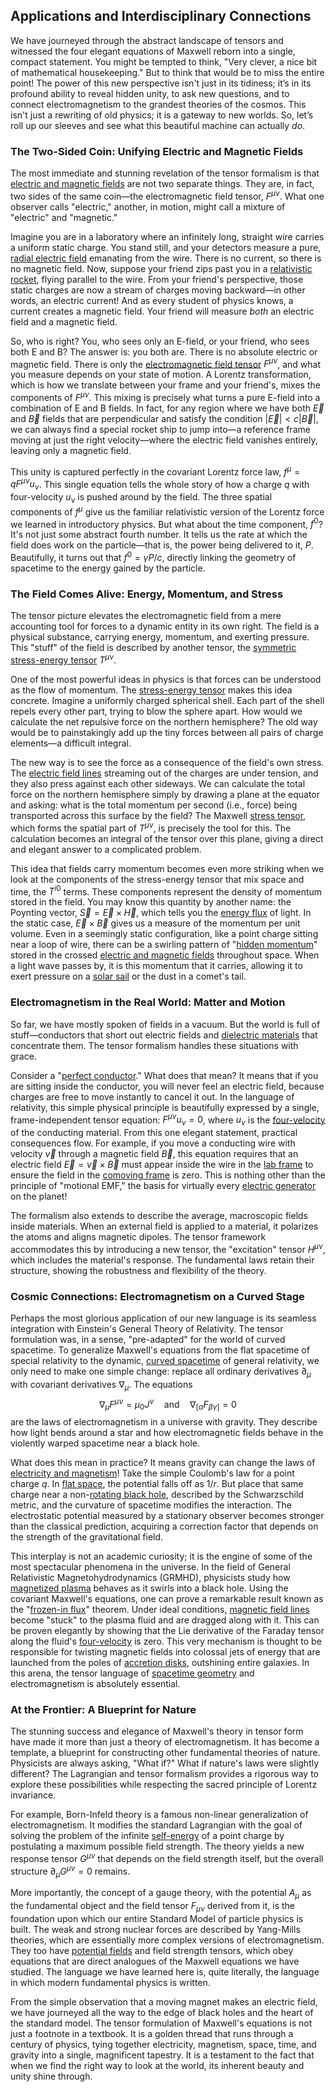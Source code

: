 ## Applications and Interdisciplinary Connections

We have journeyed through the abstract landscape of tensors and witnessed the four elegant equations of Maxwell reborn into a single, compact statement. You might be tempted to think, "Very clever, a nice bit of mathematical housekeeping." But to think that would be to miss the entire point! The power of this new perspective isn't just in its tidiness; it’s in its profound ability to reveal hidden unity, to ask new questions, and to connect electromagnetism to the grandest theories of the cosmos. This isn't just a rewriting of old physics; it is a gateway to new worlds. So, let’s roll up our sleeves and see what this beautiful machine can actually *do*.

### The Two-Sided Coin: Unifying Electric and Magnetic Fields

The most immediate and stunning revelation of the tensor formalism is that [electric and magnetic fields](@article_id:260853) are not two separate things. They are, in fact, two sides of the same coin—the electromagnetic field tensor, $F^{\mu\nu}$. What one observer calls "electric," another, in motion, might call a mixture of "electric" and "magnetic."

Imagine you are in a laboratory where an infinitely long, straight wire carries a uniform static charge. You stand still, and your detectors measure a pure, [radial electric field](@article_id:194206) emanating from the wire. There is no current, so there is no magnetic field. Now, suppose your friend zips past you in a [relativistic rocket](@article_id:271979), flying parallel to the wire. From your friend's perspective, those static charges are now a stream of charges moving backward—in other words, an electric current! And as every student of physics knows, a current creates a magnetic field. Your friend will measure *both* an electric field and a magnetic field.

So, who is right? You, who sees only an E-field, or your friend, who sees both E and B? The answer is: you both are. There is no absolute electric or magnetic field. There is only the [electromagnetic field tensor](@article_id:160639) $F^{\mu\nu}$, and what you measure depends on your state of motion. A Lorentz transformation, which is how we translate between your frame and your friend's, mixes the components of $F^{\mu\nu}$. This mixing is precisely what turns a pure E-field into a combination of E and B fields. In fact, for any region where we have both $\vec{E}$ and $\vec{B}$ fields that are perpendicular and satisfy the condition $|\vec{E}| \lt c|\vec{B}|$, we can always find a special rocket ship to jump into—a reference frame moving at just the right velocity—where the electric field vanishes entirely, leaving only a magnetic field.

This unity is captured perfectly in the covariant Lorentz force law, $f^\mu = q F^{\mu\nu} u_\nu$. This single equation tells the whole story of how a charge $q$ with four-velocity $u_\nu$ is pushed around by the field. The three spatial components of $f^\mu$ give us the familiar relativistic version of the Lorentz force we learned in introductory physics. But what about the time component, $f^0$? It's not just some abstract fourth number. It tells us the rate at which the field does work on the particle—that is, the power being delivered to it, $P$. Beautifully, it turns out that $f^0 = \gamma P/c$, directly linking the geometry of spacetime to the energy gained by the particle.

### The Field Comes Alive: Energy, Momentum, and Stress

The tensor picture elevates the electromagnetic field from a mere accounting tool for forces to a dynamic entity in its own right. The field is a physical substance, carrying energy, momentum, and exerting pressure. This "stuff" of the field is described by another tensor, the [symmetric stress-energy tensor](@article_id:200693) $T^{\mu\nu}$.

One of the most powerful ideas in physics is that forces can be understood as the flow of momentum. The [stress-energy tensor](@article_id:146050) makes this idea concrete. Imagine a uniformly charged spherical shell. Each part of the shell repels every other part, trying to blow the sphere apart. How would we calculate the net repulsive force on the northern hemisphere? The old way would be to painstakingly add up the tiny forces between all pairs of charge elements—a difficult integral.

The new way is to see the force as a consequence of the field's own stress. The [electric field lines](@article_id:276515) streaming out of the charges are under tension, and they also press against each other sideways. We can calculate the total force on the northern hemisphere simply by drawing a plane at the equator and asking: what is the total momentum per second (i.e., force) being transported across this surface by the field? The Maxwell [stress tensor](@article_id:148479), which forms the spatial part of $T^{\mu\nu}$, is precisely the tool for this. The calculation becomes an integral of the tensor over this plane, giving a direct and elegant answer to a complicated problem.

This idea that fields carry momentum becomes even more striking when we look at the components of the stress-energy tensor that mix space and time, the $T^{i0}$ terms. These components represent the density of momentum stored in the field. You may know this quantity by another name: the Poynting vector, $\vec{S} = \vec{E} \times \vec{H}$, which tells you the [energy flux](@article_id:265562) of light. In the static case, $\vec{E} \times \vec{B}$ gives us a measure of the momentum per unit volume. Even in a seemingly static configuration, like a point charge sitting near a loop of wire, there can be a swirling pattern of "[hidden momentum](@article_id:266081)" stored in the crossed [electric and magnetic fields](@article_id:260853) throughout space. When a light wave passes by, it is this momentum that it carries, allowing it to exert pressure on a [solar sail](@article_id:267869) or the dust in a comet's tail.

### Electromagnetism in the Real World: Matter and Motion

So far, we have mostly spoken of fields in a vacuum. But the world is full of stuff—conductors that short out electric fields and [dielectric materials](@article_id:146669) that concentrate them. The tensor formalism handles these situations with grace.

Consider a "[perfect conductor](@article_id:272926)." What does that mean? It means that if you are sitting inside the conductor, you will never feel an electric field, because charges are free to move instantly to cancel it out. In the language of relativity, this simple physical principle is beautifully expressed by a single, frame-independent tensor equation: $F^{\mu\nu}u_\nu=0$, where $u_\nu$ is the [four-velocity](@article_id:273514) of the conducting material. From this one elegant statement, practical consequences flow. For example, if you move a conducting wire with velocity $\vec{v}$ through a magnetic field $\vec{B}$, this equation requires that an electric field $\vec{E} = \vec{v} \times \vec{B}$ must appear inside the wire in the [lab frame](@article_id:180692) to ensure the field in the [comoving frame](@article_id:266306) is zero. This is nothing other than the principle of "motional EMF," the basis for virtually every [electric generator](@article_id:267788) on the planet!

The formalism also extends to describe the average, macroscopic fields inside materials. When an external field is applied to a material, it polarizes the atoms and aligns magnetic dipoles. The tensor framework accommodates this by introducing a new tensor, the "excitation" tensor $H^{\mu\nu}$, which includes the material's response. The fundamental laws retain their structure, showing the robustness and flexibility of the theory.

### Cosmic Connections: Electromagnetism on a Curved Stage

Perhaps the most glorious application of our new language is its seamless integration with Einstein's General Theory of Relativity. The tensor formulation was, in a sense, "pre-adapted" for the world of curved spacetime. To generalize Maxwell's equations from the flat spacetime of special relativity to the dynamic, [curved spacetime](@article_id:184444) of general relativity, we only need to make one simple change: replace all ordinary derivatives $\partial_\mu$ with covariant derivatives $\nabla_\mu$. The equations
$$ \nabla_\mu F^{\mu\nu} = \mu_0 J^\nu \quad \text{and} \quad \nabla_{[\alpha} F_{\beta\gamma]} = 0 $$
are the laws of electromagnetism in a universe with gravity. They describe how light bends around a star and how electromagnetic fields behave in the violently warped spacetime near a black hole.

What does this mean in practice? It means gravity can change the laws of [electricity and magnetism](@article_id:184104)! Take the simple Coulomb's law for a point charge $q$. In [flat space](@article_id:204124), the potential falls off as $1/r$. But place that same charge near a non-[rotating black hole](@article_id:261173), described by the Schwarzschild metric, and the curvature of spacetime modifies the interaction. The electrostatic potential measured by a stationary observer becomes stronger than the classical prediction, acquiring a correction factor that depends on the strength of the gravitational field.

This interplay is not an academic curiosity; it is the engine of some of the most spectacular phenomena in the universe. In the field of General Relativistic Magnetohydrodynamics (GRMHD), physicists study how [magnetized plasma](@article_id:200731) behaves as it swirls into a black hole. Using the covariant Maxwell's equations, one can prove a remarkable result known as the "[frozen-in flux](@article_id:274885)" theorem. Under ideal conditions, [magnetic field lines](@article_id:267798) become "stuck" to the plasma fluid and are dragged along with it. This can be proven elegantly by showing that the Lie derivative of the Faraday tensor along the fluid's [four-velocity](@article_id:273514) is zero. This very mechanism is thought to be responsible for twisting magnetic fields into colossal jets of energy that are launched from the poles of [accretion disks](@article_id:159479), outshining entire galaxies. In this arena, the tensor language of [spacetime geometry](@article_id:139003) and electromagnetism is absolutely essential.

### At the Frontier: A Blueprint for Nature

The stunning success and elegance of Maxwell's theory in tensor form have made it more than just a theory of electromagnetism. It has become a template, a blueprint for constructing other fundamental theories of nature. Physicists are always asking, "What if?" What if nature's laws were slightly different? The Lagrangian and tensor formalism provides a rigorous way to explore these possibilities while respecting the sacred principle of Lorentz invariance.

For example, Born-Infeld theory is a famous non-linear generalization of electromagnetism. It modifies the standard Lagrangian with the goal of solving the problem of the infinite [self-energy](@article_id:145114) of a point charge by postulating a maximum possible field strength. The theory yields a new response tensor $G^{\mu\nu}$ that depends on the field strength itself, but the overall structure $\partial_\mu G^{\mu\nu} = 0$ remains.

More importantly, the concept of a gauge theory, with the potential $A_\mu$ as the fundamental object and the field tensor $F_{\mu\nu}$ derived from it, is the foundation upon which our entire Standard Model of particle physics is built. The weak and strong nuclear forces are described by Yang-Mills theories, which are essentially more complex versions of electromagnetism. They too have [potential fields](@article_id:142531) and field strength tensors, which obey equations that are direct analogues of the Maxwell equations we have studied. The language we have learned here is, quite literally, the language in which modern fundamental physics is written.

From the simple observation that a moving magnet makes an electric field, we have journeyed all the way to the edge of black holes and the heart of the standard model. The tensor formulation of Maxwell's equations is not just a footnote in a textbook. It is a golden thread that runs through a century of physics, tying together electricity, magnetism, space, time, and gravity into a single, magnificent tapestry. It is a testament to the fact that when we find the right way to look at the world, its inherent beauty and unity shine through.